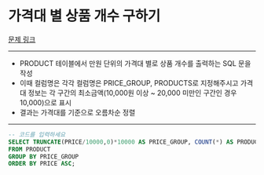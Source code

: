 # 가격대 별 상품 개수 구하기

[문제 링크](https://school.programmers.co.kr/learn/courses/30/lessons/131530)

---

- PRODUCT 테이블에서 만원 단위의 가격대 별로 상품 개수를 출력하는 SQL 문을 작성
- 이때 컬럼명은 각각 컬럼명은 PRICE_GROUP, PRODUCTS로 지정해주시고 가격대 정보는 각 구간의 최소금액(10,000원 이상 ~ 20,000 미만인 구간인 경우 10,000)으로 표시
- 결과는 가격대를 기준으로 오름차순 정렬

---

```SQL
-- 코드를 입력하세요
SELECT TRUNCATE(PRICE/10000,0)*10000 AS PRICE_GROUP, COUNT(*) AS PRODUCT
FROM PRODUCT
GROUP BY PRICE_GROUP
ORDER BY PRICE ASC;
```
